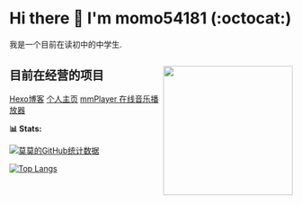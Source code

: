 # Hi there 👋 I'm momo54181 (:octocat:)
我是一个目前在读初中的中学生.
## 目前在经营的项目<img align='right' src="https://p0.meituan.net/csc/e1fb35b817ad1d0826b1e5221eef18d6112850.webp" width="230">
<a href="https://blog.moudio.top">Hexo博客</a>
<a href="https://www.moudio.top">个人主页</a>
<a href="https://music.moudio.top">mmPlayer 在线音乐播放器</a>

**📊 Stats:**

[![莫莫的GitHub统计数据](https://github-readme-stats.vercel.app/api?username=momo54181&locale=cn&show_icons=true&count_private=true&bg_color=45,191970,B0C4DE&icon_color=6495ED&title_color=6495ED)](https://github.com/momo54181)

[![Top Langs](https://github-readme-stats.vercel.app/api/top-langs/?username=momo54181&layout=compact&locale=cn&show_icons=true&count_private=true&bg_color=45,191970,B0C4DE&title_color=6495ED)](https://github.com/momo54181)

